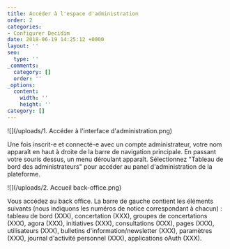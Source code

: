 ```yaml
---
title: Accéder à l'espace d'administration
order: 2
categories:
- Configurer Decidim
date: 2018-06-19 14:25:12 +0000
layout: ''
seo:
  type: ''
_comments:
  category: []
  order: ''
_options:
  content:
    width: ''
    height: ''
category: []
---
```

![](/uploads/1. Accéder à l'interface d'administration.png)

Une fois inscrit-e et connecté-e avec un compte administrateur, votre nom apparaît en haut à droite de la barre de navigation principale. En passant votre souris dessus, un menu déroulant apparaît. Sélectionnez "Tableau de bord des administrateurs" pour accéder au panel d'administration de la plateforme.

![](/uploads/2. Accueil back-office.png)

Vous accédez au back office. La barre de gauche contient les éléments suivants (nous indiquons les numéros de notice correspondant à chacun) : tableau de bord (XXX), concertation (XXX), groupes de concertations (XXX), agora (XXX), initiatives (XXX), consultations (XXX), pages (XXX), utilisateurs (XXX), bulletins d'information/newsletter (XXX), paramètres (XXX), journal d'activité personnel (XXX), applications oAuth (XXX).